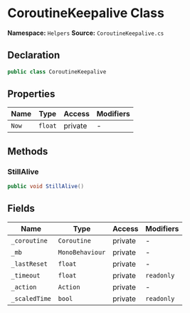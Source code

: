 # CoroutineKeepalive Class

**Namespace:** `Helpers`
**Source:** `CoroutineKeepalive.cs`

## Declaration

```csharp
public class CoroutineKeepalive
```

## Properties

| Name | Type | Access | Modifiers |
|------|------|--------|-----------|
| `Now` | `float` | private | - |

## Methods

### StillAlive

```csharp
public void StillAlive()
```

## Fields

| Name | Type | Access | Modifiers |
|------|------|--------|-----------|
| `_coroutine` | `Coroutine` | private | - |
| `_mb` | `MonoBehaviour` | private | - |
| `_lastReset` | `float` | private | - |
| `_timeout` | `float` | private | `readonly` |
| `_action` | `Action` | private | - |
| `_scaledTime` | `bool` | private | `readonly` |


